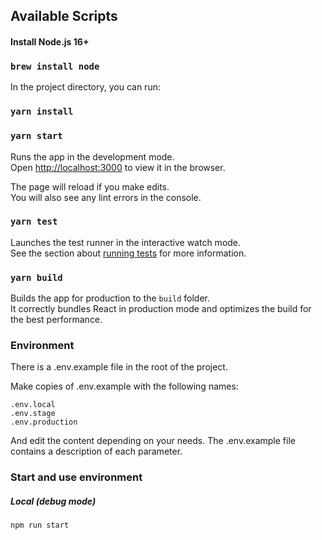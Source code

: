 ## Available Scripts

#### Install Node.js 16+
### `brew install node`

In the project directory, you can run:

### `yarn install`
### `yarn start`

Runs the app in the development mode.<br />
Open [http://localhost:3000](http://localhost:3000) to view it in the browser.

The page will reload if you make edits.<br />
You will also see any lint errors in the console.

### `yarn test`

Launches the test runner in the interactive watch mode.<br />
See the section about [running tests](https://facebook.github.io/create-react-app/docs/running-tests) for more information.

### `yarn build`

Builds the app for production to the `build` folder.<br />
It correctly bundles React in production mode and optimizes the build for the best performance.

### Environment
There is a .env.example file in the root of the project.

Make copies of .env.example with the following names:

    .env.local
    .env.stage
    .env.production

And edit the content depending on your needs. The .env.example file contains a description of each parameter.

### Start and use environment
##### Local (debug mode)
    npm run start
